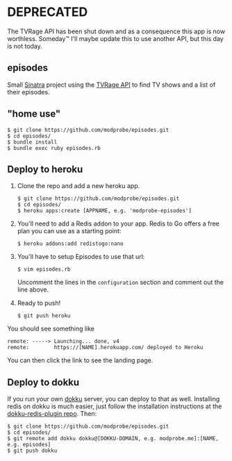 # DEPRECATED

The TVRage API has been shut down and as a consequence this app is now worthless. Someday™ I'll maybe update this to use another API, but this day is not today.

## episodes

Small [Sinatra](http://www.sinatrarb.com/) project using the [TVRage API](http://services.tvrage.com/) to find TV shows and a list of their episodes.

## "home use"
```
$ git clone https://github.com/modprobe/episodes.git
$ cd episodes/
$ bundle install
$ bundle exec ruby episodes.rb
```

## Deploy to heroku
1. Clone the repo and add a new heroku app.

    ```
    $ git clone https://github.com/modprobe/episodes.git
    $ cd episodes/
    $ heroku apps:create [APPNAME, e.g. 'modprobe-episodes']
    ```
2. You'll need to add a Redis addon to your app. Redis to Go offers a free plan you can use as a starting point:
    
    ```
    $ heroku addons:add redistogo:nano
    ```
3. You'll have to setup Episodes to use that url:
    
    ```
    $ vim episodes.rb
    ```
    Uncomment the lines in the `configuration` section and comment out the line above.
4. Ready to push!
    
    ```
    $ git push heroku
    ```

You should see something like
```
remote: -----> Launching... done, v4
remote:        https://[NAME].herokuapp.com/ deployed to Heroku
```
You can then click the link to see the landing page.

## Deploy to dokku
If you run your own [dokku](https://github.com/progrium/dokku) server, you can deploy to that as well.
Installing redis on dokku is much easier, just follow the installation instructions at the [dokku-redis-plugin repo](https://github.com/luxifer/dokku-redis-plugin#installation). Then:
```
$ git clone https://github.com/modprobe/episodes.git
$ cd episodes/
$ git remote add dokku dokku@[DOKKU-DOMAIN, e.g. modprobe.me]:[NAME, e.g. episodes]
$ git push dokku
```

